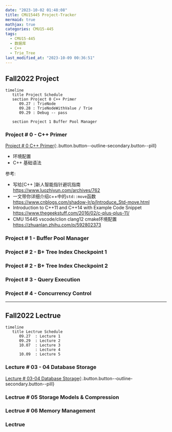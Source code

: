 ```yaml
---
date: "2023-10-02 01:48:08"
title: CMU15445 Project-Tracker
mermaid: true
mathjax: true
categories: CMU15-445
tags:
  - CMU15-445
  - 数据库
  - C++
  - Trie_Tree
last_modified_at: "2023-10-09 00:36:51"
---
```


## Fall2022 Project

```mermaid
timeline
   title Project Schedule
   section Project 0 C++ Primer
      09.27 : TrieNode
      09.28 : TrieNodeWithValue / Trie
      09.29 : Debug -- pass

   section Project 1 Buffer Pool Manager
```

### Project # 0 - C++ Primer

[<i class="fa-solid fa-database"></i> Project # 0 C++ Primer](/cmu15-445/2023/09/27/CMU15445-project-0.html){:.button.button--outline-secondary.button--pill}

- 环境配置
- C++ 基础语法

参考:
 - 写给[C++ ]新人智能指针避坑指南 <https://www.luozhiyun.com/archives/762>
 - 一文带你详细介绍c++中的`std::move`函数 <https://www.cnblogs.com/shadow-lr/p/Introduce_Std-move.html>
 - Introduction to C++11 and C++14 with Example Code Snippet <https://www.thegeekstuff.com/2016/02/c-plus-plus-11/>
 - CMU 15445 vscode/clion clang12 cmake环境配置 <https://zhuanlan.zhihu.com/p/592802373>

### Project # 1 - Buffer Pool Manager

### Project # 2 - B+ Tree Index Checkpoint 1

### Project # 2 - B+ Tree Index Checkpoint 2

### Project # 3 - Query Execution

### Project # 4 - Concurrency Control

------

## Fall2022 Lectrue

```mermaid
timeline
   title Lectrue Schedule
      09.27  : Lecture 1
      09.29  : Lecture 2
      10.07  : Lecture 3
             : Lecture 4
      10.09  : Lecture 5
```

### Lecture # 03 - 04 Database Storage

[<i class="fa-solid fa-database"></i> Lecture # 03-04 Database Storage](/cmu15-445/2023/10/08/Lecture-3-4-Database-Storage.html){:.button.button--outline-secondary.button--pill}


### Lectrue # 05 Storage Models & Compression

### Lectrue # 06 Memory Management

### Lectrue
